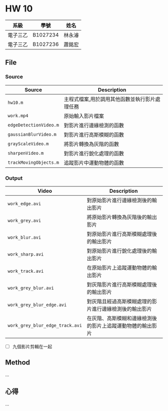 # HW 10

| 系級     | 學號     | 姓名   |
| -------- | -------- | ------ |
| 電子三乙 | B1027234 | 林永濬 |
| 電子三乙 | B1027236 | 蕭銘宏 |

## File 

### Source 

| Source                 | Description                                   |
| ---------------------- | --------------------------------------------- |
| `hw10.m`               | 主程式檔案,用於調用其他函數並執行影片處理任務 |
| `work.mp4`             | 原始輸入影片檔案                              |
| `edgeDetectionVideo.m` | 對影片進行邊緣檢測的函數                      |
| `gaussianBlurVideo.m`  | 對影片進行高斯模糊的函數                      |
| `grayScaleVideo.m`     | 將影片轉換為灰階的函數                        |
| `sharpenVideo.m`       | 對影片進行銳化處理的函數                      |
| `trackMovingObjects.m` | 追蹤影片中運動物體的函數                      |

### Output

| Video                           | Description                                                |
| ------------------------------- | ---------------------------------------------------------- |
| `work_edge.avi`                 | 對原始影片進行邊緣檢測後的輸出影片                         |
| `work_grey.avi`                 | 將原始影片轉換為灰階後的輸出影片                           |
| `work_blur.avi`                 | 對原始影片進行高斯模糊處理後的輸出影片                     |
| `work_sharp.avi`                | 對原始影片進行銳化處理後的輸出影片                         |
| `work_track.avi`                | 在原始影片上追蹤運動物體的輸出影片                         |
| `work_grey_blur.avi`            | 對灰階影片進行高斯模糊處理後的輸出影片                     |
| `work_grey_blur_edge.avi`       | 對灰階且經過高斯模糊處理的影片進行邊緣檢測後的輸出影片     |
| `work_grey_blur_edge_track.avi` | 在灰階、高斯模糊和邊緣檢測後的影片上追蹤運動物體的輸出影片 |

- [ ] 九個影片剪輯在一起

## Method 

...

## 心得

...